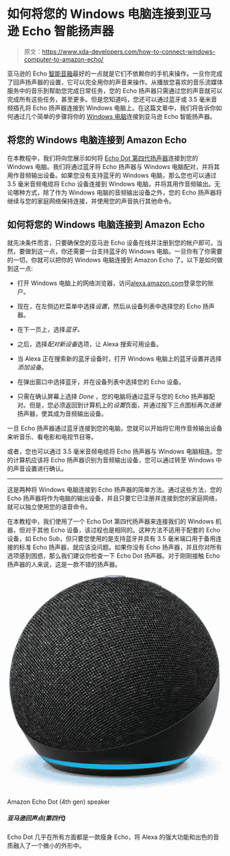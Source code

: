 # 如何将您的 Windows 电脑连接到亚马逊 Echo 智能扬声器

> 原文：<https://www.xda-developers.com/how-to-connect-windows-computer-to-amazon-echo/>

亚马逊的 Echo [智能音箱](https://www.xda-developers.com/best-smart-speakers/)最好的一点就是它们不依赖你的手机来操作。一旦你完成了回声扬声器的设置，它可以完全用你的声音来操作。从播放您喜欢的音乐流媒体服务中的音乐到帮助您完成日常任务，您的 Echo 扬声器只需通过您的声音就可以完成所有这些任务，甚至更多。但是您知道吗，您还可以通过蓝牙或 3.5 毫米音频插孔将 Echo 扬声器连接到 Windows 电脑上。在这篇文章中，我们将告诉你如何通过几个简单的步骤将你的 [Windows 电脑](https://www.xda-developers.com/best-laptops/)连接到亚马逊 Echo 智能扬声器。

## 将您的 Windows 电脑连接到 Amazon Echo

在本教程中，我们将向您展示如何将 [Echo Dot 第四代扬声器](https://www.xda-developers.com/amazon-echo-4th-gen-review/)连接到您的 Windows 电脑。我们将通过蓝牙将 Echo 扬声器与 Windows 电脑配对，并将其用作音频输出设备。如果您没有支持蓝牙的 Windows 电脑，那么您也可以通过 3.5 毫米音频电缆将 Echo 设备连接到 Windows 电脑，并将其用作音频输出。无论哪种方式，除了作为 Windows 电脑的音频输出设备之外，您的 Echo 扬声器将继续与您的家庭网络保持连接，并使用您的声音执行其他命令。

## 如何将您的 Windows 电脑连接到 Amazon Echo

就先决条件而言，只要确保您的亚马逊 Echo 设备在线并注册到您的帐户即可。当然，要做到这一点，你还需要一台支持蓝牙的 Windows 电脑。一旦你有了你需要的一切，你就可以把你的 Windows 电脑连接到 Amazon Echo 了。以下是如何做到这一点:

*   打开 Windows 电脑上的网络浏览器，访问[alexa.amazon.com](https://alexa.amazon.com/)登录您的账户。
*   现在，在左侧边栏菜单中选择*设置*，然后从设备列表中选择您的 Echo 扬声器。

*   在下一页上，选择*蓝牙。*

*   之后，选择*配对新设备*选项，让 Alexa 搜索可用设备。

*   当 Alexa 正在搜索新的蓝牙设备时，打开 Windows 电脑上的蓝牙设置并选择*添加设备*。

*   在弹出窗口中选择蓝牙，并在设备列表中选择您的 Echo 设备。

*   只需在确认屏幕上选择 *Done* ，您的电脑将通过蓝牙与您的 Echo 扬声器配对。但是，您必须返回到计算机上的*设置*页面，并通过按下三点图标再次*连接*扬声器，使其成为音频输出设备。

一旦 Echo 扬声器通过蓝牙连接到您的电脑，您就可以开始将它用作音频输出设备来听音乐、看电影和电视节目等。

或者，您也可以通过 3.5 毫米音频电缆将 Echo 扬声器与 Windows 电脑相连。您的计算机应该将 Echo 扬声器识别为音频输出设备，您可以通过转至 Windows 中的声音设置进行确认。

* * *

这是两种将 Windows 电脑连接到 Echo 扬声器的简单方法。通过这些方法，您的 Echo 扬声器将作为电脑的输出设备，并且只要它已注册并连接到您的家庭网络，就可以独立使用您的语音命令。

在本教程中，我们使用了一个 Echo Dot 第四代扬声器来连接我们的 Windows 机器，但对于其他 Echo 设备，该过程也是相同的。这种方法不适用于配套的 Echo 设备，如 Echo Sub，但只要您使用的是支持蓝牙并具有 3.5 毫米端口用于备用连接的标准 Echo 扬声器，就应该没问题。如果你没有 Echo 扬声器，并且你对所有选项感到困惑，那么我们建议你检查一下 Echo Dot 扬声器。对于刚刚接触 Echo 扬声器的人来说，这是一款不错的扬声器。

 <picture>![Almost all the benefits of the full-sized Amazon Echo complete with Skill support for a more wallet-friendly price.](img/1a755e642f569f24d3eb42e55d5f6f18.png)</picture> 

Amazon Echo Dot (4th gen) speaker

##### 亚马逊回声点(第四代)

Echo Dot 几乎在所有方面都是一款瘦身 Echo，将 Alexa 的强大功能和出色的音质融入了一个微小的外形中。